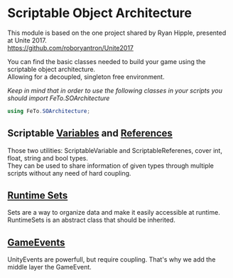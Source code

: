 # Scriptable Object Architecture

This module is based on the one project shared by Ryan Hipple, presented at Unite 2017.  
https://github.com/roboryantron/Unite2017

You can find the basic classes needed to build your game using the scriptable object architecture.  
Allowing for a decoupled, singleton free environment.

_Keep in mind that in order to use the following classes in your scripts you should import FeTo.SOArchitecture_

```c#
using FeTo.SOArchitecture;
```

## Scriptable [Variables](/Assets/FeTo/SO_Architecture/ScriptableVariables) and [References](/Assets/FeTo/SO_Architecture/ScriptableReferences)

Those two utilities: ScriptableVariable and ScriptableReferenes, cover int, float, string and bool types.  
They can be used to share information of given types through multiple scripts without any need of hard coupling.

## [Runtime Sets](/Assets/FeTo/SO_Architecture/RuntimeSet)

Sets are a way to organize data and make it easily accessible at runtime.  
RuntimeSets is an abstract class that should be inherited.

## [GameEvents](/Assets/FeTo/SO_Architecture/GameEvents)

UnityEvents are powerfull, but require coupling. That's why we add the middle layer the GameEvent.
